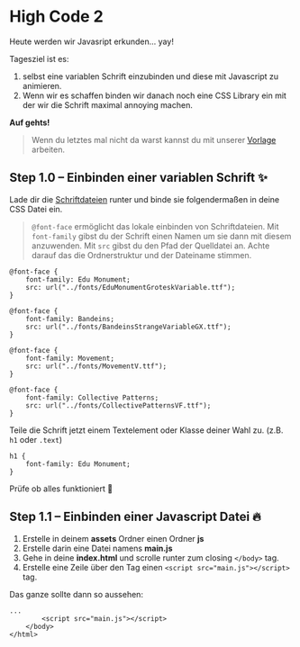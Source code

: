# High Code 2

Heute werden wir Javasript erkunden... yay!

Tagesziel ist es:

1. selbst eine variablen Schrift einzubinden und diese mit Javascript zu animieren.
2. Wenn wir es schaffen binden wir danach noch eine CSS Library ein mit der wir die Schrift maximal annoying machen.

**Auf gehts!**

> Wenn du letztes mal nicht da warst kannst du mit unserer [Vorlage]() arbeiten.

## Step 1.0 – Einbinden einer variablen Schrift :sparkles:

Lade dir die [Schriftdateien](https://github.com/AmyraRadwan/High-Code-2/tree/main/assets/fonts) runter und binde sie folgendermaßen in deine CSS Datei ein.

> `@font-face` ermöglicht das lokale einbinden von Schriftdateien. Mit `font-family` gibst du der Schrift einen Namen um sie dann mit diesem anzuwenden. Mit `src` gibst du den Pfad der Quelldatei an. Achte darauf das die Ordnerstruktur und der Dateiname stimmen.

```
@font-face {
	font-family: Edu Monument;
	src: url("../fonts/EduMonumentGroteskVariable.ttf");
}

@font-face {
	font-family: Bandeins;
	src: url("../fonts/BandeinsStrangeVariableGX.ttf");
}

@font-face {
	font-family: Movement;
	src: url("../fonts/MovementV.ttf");
}

@font-face {
	font-family: Collective Patterns;
	src: url("../fonts/CollectivePatternsVF.ttf");
}
```

Teile die Schrift jetzt einem Textelement oder Klasse deiner Wahl zu. (z.B. `h1` oder `.text`)

```
h1 {
    font-family: Edu Monument;
}
```

Prüfe ob alles funktioniert :eyes:

## Step 1.1 – Einbinden einer Javascript Datei :fire:

1. Erstelle in deinem **assets** Ordner einen Ordner **js**
2. Erstelle darin eine Datei namens **main.js**
3. Gehe in deine **index.html** und scrolle runter zum closing `</body>` tag.
4. Erstelle eine Zeile über den Tag einen `<script src="main.js"></script>` tag.

Das ganze sollte dann so aussehen:

```
...
        <script src="main.js"></script>
    </body>
</html>
```
